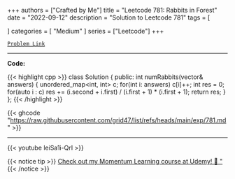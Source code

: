 
+++
authors = ["Crafted by Me"]
title = "Leetcode 781: Rabbits in Forest"
date = "2022-09-12"
description = "Solution to Leetcode 781"
tags = [
    
]
categories = [
    "Medium"
]
series = ["Leetcode"]
+++



[`Problem Link`](https://leetcode.com/problems/rabbits-in-forest/description/)

---

**Code:**

{{< highlight cpp >}}
class Solution {
public:
    int numRabbits(vector<int>& answers) {
        unordered_map<int, int> c;
        for(int i: answers)
        c[i]++;
        int res = 0;
        for(auto i : c) res += (i.second + i.first) / (i.first + 1) * (i.first + 1);
        return res;
    }
};
{{< /highlight >}}

{{< ghcode "https://raw.githubusercontent.com/grid47/list/refs/heads/main/exp/781.md" >}}

---

{{< youtube leiSa1i-QrI >}}

{{< notice tip >}}
[Check out my Momentum Learning course at Udemy! 🚀 "](https://www.udemy.com/course/blind-75-the-data-structures-and-algorithms-essentials/)
{{< /notice >}}

